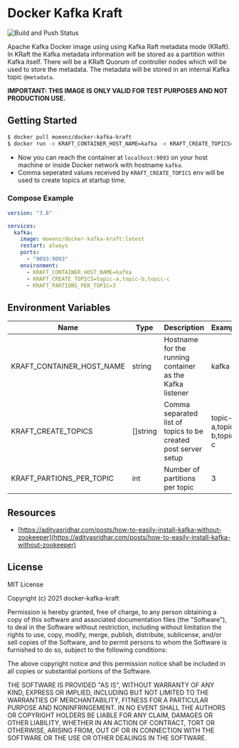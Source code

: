 # Docker Kafka Kraft

![Build and Push Status](https://github.com/moeenz/docker-kafka-kraft/actions/workflows/ci.yml/badge.svg?branch=master)

Apache Kafka Docker image using using Kafka Raft metadata mode (KRaft). In KRaft the Kafka metadata information will be stored as a partition within Kafka itself. There will be a KRaft Quorum of controller nodes which will be used to store the metadata. The metadata will be stored in an internal Kafka topic `@metadata`.

**IMPORTANT: THIS IMAGE IS ONLY VALID FOR TEST PURPOSES AND NOT PRODUCTION USE.**

## Getting Started

```bash
$ docker pull moeenz/docker-kafka-kraft
$ docker run -e KRAFT_CONTAINER_HOST_NAME=kafka -e KRAFT_CREATE_TOPICS=topic-a,topic-b,topic-c -e KRAFT_PARTIONS_PER_TOPIC=3 moeenz/docker-kafka-kraft
```

- Now you can reach the container at `localhost:9093` on your host machine or inside Docker network with hostname `kafka`.
- Comma seperated values received by `KRAFT_CREATE_TOPICS` env will be used to create topics at startup time.

### Compose Example

```yaml
version: "3.8"

services:
  kafka:
    image: moeenz/docker-kafka-kraft:latest
    restart: always
    ports:
      - "9093:9093"
    environment:
      - KRAFT_CONTAINER_HOST_NAME=kafka
      - KRAFT_CREATE_TOPICS=topic-a,topic-b,topic-c
      - KRAFT_PARTIONS_PER_TOPIC=3
```

## Environment Variables

| Name                      | Type     | Description                                                    | Example                 |
| ------------------------- | -------- | -------------------------------------------------------------- | ----------------------- |
| KRAFT_CONTAINER_HOST_NAME | string   | Hostname for the running container as the Kafka listener       | kafka                   |
| KRAFT_CREATE_TOPICS       | []string | Comma separated list of topics to be created post server setup | topic-a,topic-b,topic-c |
| KRAFT_PARTIONS_PER_TOPIC  | int      | Number of partitions per topic                                 | 3                       |

## Resources

- [https://adityasridhar.com/posts/how-to-easily-install-kafka-without-zookeeper](https://adityasridhar.com/posts/how-to-easily-install-kafka-without-zookeeper)

## License

MIT License

Copyright (c) 2021 docker-kafka-kraft

Permission is hereby granted, free of charge, to any person obtaining a copy
of this software and associated documentation files (the "Software"), to deal
in the Software without restriction, including without limitation the rights
to use, copy, modify, merge, publish, distribute, sublicense, and/or sell
copies of the Software, and to permit persons to whom the Software is
furnished to do so, subject to the following conditions:

The above copyright notice and this permission notice shall be included in all
copies or substantial portions of the Software.

THE SOFTWARE IS PROVIDED "AS IS", WITHOUT WARRANTY OF ANY KIND, EXPRESS OR
IMPLIED, INCLUDING BUT NOT LIMITED TO THE WARRANTIES OF MERCHANTABILITY,
FITNESS FOR A PARTICULAR PURPOSE AND NONINFRINGEMENT. IN NO EVENT SHALL THE
AUTHORS OR COPYRIGHT HOLDERS BE LIABLE FOR ANY CLAIM, DAMAGES OR OTHER
LIABILITY, WHETHER IN AN ACTION OF CONTRACT, TORT OR OTHERWISE, ARISING FROM,
OUT OF OR IN CONNECTION WITH THE SOFTWARE OR THE USE OR OTHER DEALINGS IN THE
SOFTWARE.
